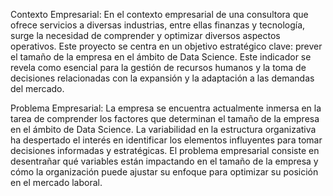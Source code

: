 Contexto Empresarial:
En el contexto empresarial de una consultora que ofrece servicios a diversas industrias, entre ellas finanzas y 
tecnología, surge la necesidad de comprender y optimizar diversos aspectos operativos. Este proyecto se
centra en un objetivo estratégico clave: prever el tamaño de la empresa en el ámbito de Data Science. Este
indicador se revela como esencial para la gestión de recursos humanos y la toma de decisiones relacionadas
con la expansión y la adaptación a las demandas del mercado.


Problema Empresarial:
La empresa se encuentra actualmente inmersa en la tarea de comprender los factores que determinan el
tamaño de la empresa en el ámbito de Data Science. La variabilidad en la estructura organizativa ha
despertado el interés en identificar los elementos influyentes para tomar decisiones informadas y estratégicas.
El problema empresarial consiste en desentrañar qué variables están impactando en el tamaño de la empresa
y cómo la organización puede ajustar su enfoque para optimizar su posición en el mercado laboral.
